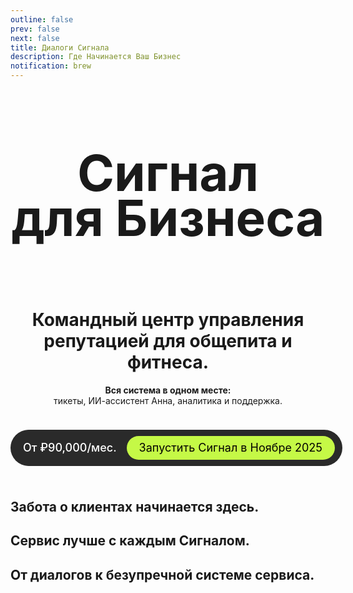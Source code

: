 ```yaml
---
outline: false
prev: false
next: false
title: Диалоги Сигнала
description: Где Начинается Ваш Бизнес
notification: brew
---
```


<SignalProductsSlider />

<div align="center">

<h1 class="responsive-heading">Сигнал<br>для Бизнеса</h1>

<br>

<h1>
  <span>Командный центр управления </span><br class="mobile-break"><span>репутацией для общепита и фитнеса.</span>
</h1>

<p>
  <strong>Вся система в одном месте: </strong><br class="mobile-break">тикеты, ИИ-ассистент Анна, аналитика и поддержка.
</p>

<div class="checkup-cta-section">
  <div class="checkup-price">От ₽90,000/мес.</div>
  <a href="/apply" class="btn-cta">Запустить Сигнал в Ноябре 2025</a>
</div>

</div>

## Забота о клиентах начинается здесь.

<DialogsWidgets />

## Сервис лучше с каждым Сигналом.

<SignalSuperSpecsSlider />

## От диалогов к безупречной системе сервиса.

<SignalProductsCards />

<style>
.responsive-heading {
  font-size: 80px !important;
  line-height: 0.9 !important;
}

@media screen and (max-width: 768px) {
  .responsive-heading {
    font-size: 65px !important;
    line-height: 1.1 !important;
  }
}

@media screen and (max-width: 480px) {
  .responsive-heading {
    font-size: 50px !important;
    line-height: 1.1 !important;
  }
}
</style>

<style>
/* Checkup CTA Section - Perfect Single Line */
.checkup-cta-section {
  background-color: #2a2a2a;
  padding: 10px 12px 10px 20px;
  border-radius: 999px;
  margin: 24px 0;
  display: inline-flex;
  align-items: center;
  gap: 16px;
  width: fit-content;
}

.checkup-price {
  color: #ffffff;
  margin: 0;
  padding: 0;
  font-size: 18px;
  font-weight: 500;
  white-space: nowrap;
  line-height: 1;
}

/* CTA Button - Same Size, Normal Weight */
.btn-cta {
  background-color: #C5F946;
  color: #000 !important;
  padding: 10px 20px;
  border-radius: 999px;
  font-weight: 400;
  font-size: 18px;
  text-align: center;
  text-decoration: none;
  transition: all 0.3s ease;
  cursor: pointer;
  border: none;
  white-space: nowrap;
  display: inline-block;
  line-height: 1;
}

.btn-cta:hover {
  background-color: #b3e63d;
  transform: translateY(-1px);
  text-decoration: none !important;
  box-shadow: 0 4px 12px rgba(197, 249, 70, 0.25);
}

/* Responsive - Full width on mobile */
@media (max-width: 767px) {
  .checkup-cta-section {
    display: flex;
    width: 100%;
    flex-direction: column;
    padding: 16px 20px;
    gap: 12px;
    border-radius: 20px;
  }
  
  .checkup-price {
    font-size: 18px;
    text-align: center;
  }
  
  .btn-cta {
    width: 100%;
    padding: 12px 24px;
  }
}
</style>
